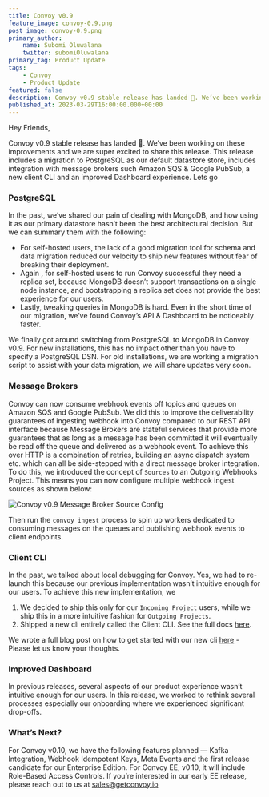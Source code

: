 ```yaml
---
title: Convoy v0.9
feature_image: convoy-0.9.png
post_image: convoy-0.9.png
primary_author:
    name: Subomi Oluwalana
    twitter: subomiOluwalana
primary_tag: Product Update
tags:
    - Convoy
    - Product Update
featured: false
description: Convoy v0.9 stable release has landed 🎉. We’ve been working on these improvements and we are super excited to share this release. This release includes a migration to PostgreSQL as our default datastore store, includes integration with message brokers such Amazon SQS & Google PubSub, a new client CLI and an improved Dashboard experience.
published_at: 2023-03-29T16:00:00.000+00:00
---
```


Hey Friends, 

Convoy v0.9 stable release has landed 🎉. We’ve been working on these improvements and we are super excited to share this release. This release includes a migration to PostgreSQL as our default datastore store, includes integration with message brokers such Amazon SQS & Google PubSub, a new client CLI and an improved Dashboard experience. Lets go

### PostgreSQL

In the past, we’ve shared our pain of dealing with MongoDB, and how using it as our primary datastore hasn’t been the best architectural decision. But we can summary them with the following: 

- For self-hosted users, the lack of a good migration tool for schema and data migration reduced our velocity to ship new features without fear of breaking their deployment.
- Again , for self-hosted users to run Convoy successful they need a replica set, because MongoDB doesn’t support transactions on a single node instance, and bootstrapping a replica set does not provide the best experience for our users.
- Lastly, tweaking queries in MongoDB is hard. Even in the short time of our migration, we’ve found Convoy’s API & Dashboard to be noticeably faster.

We finally got around switching from PostgreSQL to MongoDB in Convoy v0.9. For new installations, this has no impact other than you have to specify a PostgreSQL DSN. For old installations, we are working a migration script to assist with your data migration, we will share updates very soon.

### Message Brokers

Convoy can now consume webhook events off topics and queues on Amazon SQS and Google PubSub. We did this to improve the deliverability guarantees of ingesting webhook into Convoy compared to our REST API interface because Message Brokers are stateful services that provide more guarantees that as long as a message has been committed it will eventually be read off the queue and delivered as a webhook event. To achieve this over HTTP is a combination of retries, building an async dispatch system etc. which can all be side-stepped with a direct message broker integration. To do this, we introduced the concept of `Sources` to an Outgoing Webhooks Project. This means you can now configure multiple webhook ingest sources as shown below:

![Convoy v0.9 Message Broker Source Config](/blog-assets/message-broker-0.9.png)

Then run the `convoy ingest` process to spin up workers dedicated to consuming messages on the queues and publishing webhook events to client endpoints. 

### Client CLI

In the past, we talked about local debugging for Convoy. Yes, we had to re-launch this because our previous implementation wasn’t intuitive enough for our users. To achieve this new implementation, we 

1. We decided to ship this only for our `Incoming Project` users, while we ship this in a more intuitive fashion for `Outgoing Projects`.
2. Shipped a new cli entirely called the Client CLI. See the full docs [here](https://getconvoy.io/docs/tools/convoy-cli).

We wrote a full blog post on how to get started with our new cli [here](https://getconvoy.io/blog/debugging-webhook-events-with-convoy-cli/) - Please let us know your thoughts.

### Improved Dashboard

In previous releases, several aspects of our product experience wasn’t intuitive enough for our users. In this release, we worked to rethink several processes especially our onboarding where we experienced significant drop-offs.  

### What’s Next?

For Convoy v0.10, we have the following features planned — Kafka Integration, Webhook Idempotent Keys, Meta Events and the first release candidate for our Enterprise Edition. For Convoy EE, v0.10, it will include Role-Based Access Controls. If you’re interested in our early EE release, please reach out to us at sales@getconvoy.io
